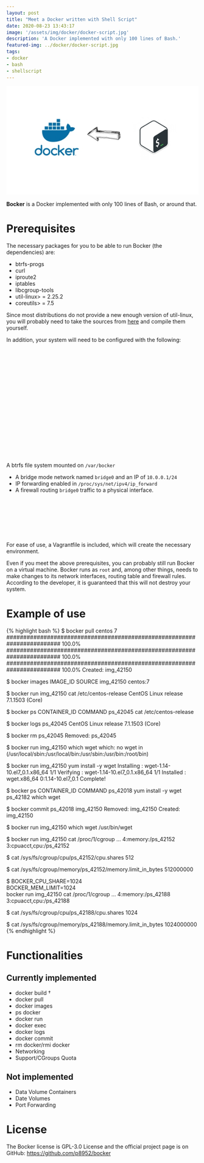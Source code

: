```yaml
---
layout: post
title: "Meet a Docker written with Shell Script"
date: 2020-08-23 13:43:17
image: '/assets/img/docker/docker-script.jpg'
description: 'A Docker implemented with only 100 lines of Bash.'
featured-img: ../docker/docker-script.jpg
tags:
- docker
- bash
- shellscript
---
```


![Meet a Docker written with Shell Script](/assets/img/docker/docker-script.jpg)

**Bocker** is a Docker implemented with only 100 lines of Bash, or around that.

# Prerequisites

The necessary packages for you to be able to run Bocker (the dependencies) are:

+ btrfs-progs
+ curl
+ iproute2
+ iptables
+ libcgroup-tools
+ util-linux> = 2.25.2
+ coreutils> = 7.5

Since most distributions do not provide a new enough version of util-linux, you will probably need to take the sources from [here](https://www.kernel.org/pub/linux/utils/util-linux/v2.25/) and compile them yourself.

In addition, your system will need to be configured with the following:

<!-- QUADRADO -->
<script async src="//pagead2.googlesyndication.com/pagead/js/adsbygoogle.js"></script>
<ins class="adsbygoogle"
style="display:inline-block;width:336px;height:280px"
data-ad-client="ca-pub-2838251107855362"
data-ad-slot="5351066970"></ins>
<script>
(adsbygoogle = window.adsbygoogle || []).push({});
</script>

A btrfs file system mounted on `/var/bocker`
+ A bridge mode network named `bridge0` and an IP of `10.0.0.1/24`
+ IP forwarding enabled in `/proc/sys/net/ipv4/ip_forward`
+ A firewall routing `bridge0` traffic to a physical interface.

<!-- LISTA MIN -->
<script async src="//pagead2.googlesyndication.com/pagead/js/adsbygoogle.js"></script>
<ins class="adsbygoogle"
style="display:inline-block;width:730px;height:95px"
data-ad-client="ca-pub-2838251107855362"
data-ad-slot="5351066970"></ins>
<script>
(adsbygoogle = window.adsbygoogle || []).push({});
</script>

For ease of use, a Vagrantfile is included, which will create the necessary environment.

Even if you meet the above prerequisites, you can probably still run Bocker on a virtual machine. Bocker runs as `root` and, among other things, needs to make changes to its network interfaces, routing table and firewall rules. According to the developer, it is guaranteed that this will not destroy your system.

<!-- RETANGULO LARGO 2 -->
<script async src="//pagead2.googlesyndication.com/pagead/js/adsbygoogle.js"></script>
<ins class="adsbygoogle"
style="display:block; text-align:center;"
data-ad-layout="in-article"
data-ad-format="fluid"
data-ad-client="ca-pub-2838251107855362"
data-ad-slot="8549252987"></ins>
<script>
(adsbygoogle = window.adsbygoogle || []).push({});
</script>

# Example of use
{% highlight bash %}
$ bocker pull centos 7
######################################################################## 100.0%
######################################################################## 100.0%
######################################################################## 100.0%
Created: img_42150

$ bocker images
IMAGE_ID        SOURCE
img_42150       centos:7

$ bocker run img_42150 cat /etc/centos-release
CentOS Linux release 7.1.1503 (Core)

$ bocker ps
CONTAINER_ID       COMMAND
ps_42045           cat /etc/centos-release

$ bocker logs ps_42045
CentOS Linux release 7.1.1503 (Core)

$ bocker rm ps_42045
Removed: ps_42045

$ bocker run img_42150 which wget
which: no wget in (/usr/local/sbin:/usr/local/bin:/usr/sbin:/usr/bin:/root/bin)

$ bocker run img_42150 yum install -y wget
Installing : wget-1.14-10.el7_0.1.x86_64                                  1/1
Verifying  : wget-1.14-10.el7_0.1.x86_64                                  1/1
Installed  : wget.x86_64 0:1.14-10.el7_0.1
Complete!

$ bocker ps
CONTAINER_ID       COMMAND
ps_42018           yum install -y wget
ps_42182           which wget

$ bocker commit ps_42018 img_42150
Removed: img_42150
Created: img_42150

$ bocker run img_42150 which wget
/usr/bin/wget

$ bocker run img_42150 cat /proc/1/cgroup
...
4:memory:/ps_42152
3:cpuacct,cpu:/ps_42152

$ cat /sys/fs/cgroup/cpu/ps_42152/cpu.shares
512

$ cat /sys/fs/cgroup/memory/ps_42152/memory.limit_in_bytes
512000000

$ BOCKER_CPU_SHARE=1024 \
	BOCKER_MEM_LIMIT=1024 \
	bocker run img_42150 cat /proc/1/cgroup
...
4:memory:/ps_42188
3:cpuacct,cpu:/ps_42188

$ cat /sys/fs/cgroup/cpu/ps_42188/cpu.shares
1024

$ cat /sys/fs/cgroup/memory/ps_42188/memory.limit_in_bytes
1024000000
{% endhighlight %}

# Functionalities
## Currently implemented
+ docker build †
+ docker pull
+ docker images
+ ps docker
+ docker run
+ docker exec
+ docker logs
+ docker commit
+ rm docker/rmi docker
+ Networking
+ Support/CGroups Quota

## Not implemented
+ Data Volume Containers
+ Date Volumes
+ Port Forwarding

# License

The Bocker license is GPL-3.0 License and the official project page is on GitHub:
<https://github.com/p8952/bocker>


    
